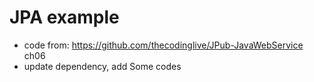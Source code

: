 # JPA example
* code from: https://github.com/thecodinglive/JPub-JavaWebService ch06
* update dependency, add Some codes

